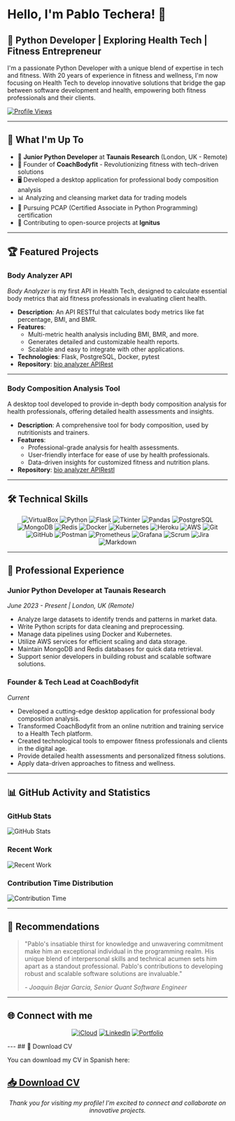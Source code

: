 # Hello, I'm Pablo Techera! 👋

## 💼 Python Developer | Exploring Health Tech | Fitness Entrepreneur

I'm a passionate Python Developer with a unique blend of expertise in tech and fitness. With 20 years of experience in fitness and wellness, I'm now focusing on Health Tech to develop innovative solutions that bridge the gap between software development and health, empowering both fitness professionals and their clients.

[![Profile Views](https://komarev.com/ghpvc/?username=pablotech80&label=Profile%20views&color=0e76a8&style=flat)](https://github.com/pablotech80)

---

## 🚀 What I'm Up To

- 🐍 **Junior Python Developer** at **Taunais Research** (London, UK - Remote)
- 💪 Founder of **CoachBodyfit** - Revolutionizing fitness with tech-driven solutions
- 🖥️ Developed a desktop application for professional body composition analysis
- 📊 Analyzing and cleansing market data for trading models
- 🌱 Pursuing PCAP (Certified Associate in Python Programming) certification
- 🤝 Contributing to open-source projects at **Ignitus**

---

## 🏆 Featured Projects

### Body Analyzer API
*Body Analyzer* is my first API in Health Tech, designed to calculate essential body metrics that aid fitness professionals in evaluating client health. 

- **Description**: An API RESTful that calculates body metrics like fat percentage, BMI, and BMR.
- **Features**:
  - Multi-metric health analysis including BMI, BMR, and more.
  - Generates detailed and customizable health reports.
  - Scalable and easy to integrate with other applications.
- **Technologies**: Flask, PostgreSQL, Docker, pytest
- **Repository**: [bio analyzer APIRest](https://github.com/pablotech80/bio_analyzer_APIRest)

---

### Body Composition Analysis Tool
A desktop tool developed to provide in-depth body composition analysis for health professionals, offering detailed health assessments and insights.

- **Description**: A comprehensive tool for body composition, used by nutritionists and trainers.
- **Features**:
  - Professional-grade analysis for health assessments.
  - User-friendly interface for ease of use by health professionals.
  - Data-driven insights for customized fitness and nutrition plans.
- **Repository**: [bio analyzer APIRestl](https://github.com/pablotech80/bio_analyzer_APIRest)

---

## 🛠 Technical Skills

<p align="center">
  <img src="https://img.shields.io/badge/VirtualBox-183A61?style=for-the-badge&logo=virtualbox&logoColor=white" alt="VirtualBox"/>
  <img src="https://img.shields.io/badge/Python-3776AB?style=for-the-badge&logo=python&logoColor=white" alt="Python"/>
  <img src="https://img.shields.io/badge/Flask-000000?style=for-the-badge&logo=flask&logoColor=white" alt="Flask"/>
  <img src="https://img.shields.io/badge/Tkinter-FF6F00?style=for-the-badge&logo=python&logoColor=white" alt="Tkinter"/>
  <img src="https://img.shields.io/badge/Pandas-150458?style=for-the-badge&logo=pandas&logoColor=white" alt="Pandas"/>
  <img src="https://img.shields.io/badge/PostgreSQL-4479A1?style=for-the-badge&logo=postgresql&logoColor=white" alt="PostgreSQL"/>
  <img src="https://img.shields.io/badge/MongoDB-47A248?style=for-the-badge&logo=mongodb&logoColor=white" alt="MongoDB"/>
  <img src="https://img.shields.io/badge/Redis-DC382D?style=for-the-badge&logo=redis&logoColor=white" alt="Redis"/>
  <img src="https://img.shields.io/badge/Docker-2496ED?style=for-the-badge&logo=docker&logoColor=white" alt="Docker"/>
  <img src="https://img.shields.io/badge/Kubernetes-326CE5?style=for-the-badge&logo=kubernetes&logoColor=white" alt="Kubernetes"/>
   <img src="https://img.shields.io/badge/Heroku-430098?style=for-the-badge&logo=heroku&logoColor=white" alt="Heroku"/>
  <img src="https://img.shields.io/badge/AWS-232F3E?style=for-the-badge&logo=amazon-aws&logoColor=white" alt="AWS"/>
  <img src="https://img.shields.io/badge/Git-F05032?style=for-the-badge&logo=git&logoColor=white" alt="Git"/>
  <img src="https://img.shields.io/badge/GitHub-181717?style=for-the-badge&logo=github&logoColor=white" alt="GitHub"/>
   <img src="https://img.shields.io/badge/Postman-FF6C37?style=for-the-badge&logo=postman&logoColor=white" alt="Postman"/>
  <img src="https://img.shields.io/badge/Prometheus-E6522C?style=for-the-badge&logo=prometheus&logoColor=white" alt="Prometheus"/>
  <img src="https://img.shields.io/badge/Grafana-F46800?style=for-the-badge&logo=grafana&logoColor=white" alt="Grafana"/>
  <img src="https://img.shields.io/badge/Scrum%20Master-4A154B?style=for-the-badge&logo=scrum&logoColor=white" alt="Scrum"/>
  <img src="https://img.shields.io/badge/Jira-0052CC?style=for-the-badge&logo=jira&logoColor=white" alt="Jira"/>
  <img src="https://img.shields.io/badge/Markdown-000000?style=for-the-badge&logo=markdown&logoColor=white" alt="Markdown"/>
 
  
</p>

---

## 💼 Professional Experience

### Junior Python Developer at Taunais Research
*June 2023 - Present | London, UK (Remote)*

- Analyze large datasets to identify trends and patterns in market data.
- Write Python scripts for data cleaning and preprocessing.
- Manage data pipelines using Docker and Kubernetes.
- Utilize AWS services for efficient scaling and data storage.
- Maintain MongoDB and Redis databases for quick data retrieval.
- Support senior developers in building robust and scalable software solutions.

### Founder & Tech Lead at CoachBodyfit
*Current*

- Developed a cutting-edge desktop application for professional body composition analysis.
- Transformed CoachBodyfit from an online nutrition and training service to a Health Tech platform.
- Created technological tools to empower fitness professionals and clients in the digital age.
- Provide detailed health assessments and personalized fitness solutions.
- Apply data-driven approaches to fitness and wellness.

---

## 📊 GitHub Activity and Statistics

### GitHub Stats
![GitHub Stats](https://github-readme-stats.vercel.app/api?username=pablotech80&show_icons=true&theme=radical)

### Recent Work
![Recent Work](https://next.ossinsight.io/widgets/official/compose-currently-working-on/thumbnail.png?user_id=144359221&activity_type=all&image_size=auto&color_scheme=light)

### Contribution Time Distribution
![Contribution Time](https://next.ossinsight.io/widgets/official/analyze-user-contribution-time-distribution/thumbnail.png?user_id=144359221&period=all_times&image_size=auto&color_scheme=light)

---

## 🌟 Recommendations

> "Pablo's insatiable thirst for knowledge and unwavering commitment make him an exceptional individual in the programming realm. His unique blend of interpersonal skills and technical acumen sets him apart as a standout professional. Pablo's contributions to developing robust and scalable software solutions are invaluable."
> 
> *- Joaquin Bejar Garcia, Senior Quant Software Engineer*

---
## 🌐 Connect with me

<p align="center">
  <a href="mailto:ptecherasosa@icloud.com"><img src="https://img.shields.io/badge/iCloud-3693F3?style=for-the-badge&logo=icloud&logoColor=white" alt="iCloud"/></a>
  <a href="https://linkedin.com/in/pablo-tech" target="_blank"><img src="https://img.shields.io/badge/LinkedIn-0077B5?style=for-the-badge&logo=linkedin&logoColor=white" alt="LinkedIn"/></a>
  <a href="https://portfolioptech-pablo-techera-s-projects.vercel.app/" target="_blank"><img src="https://img.shields.io/badge/Portfolio-000000?style=for-the-badge&logo=vercel&logoColor=white" alt="Portfolio"/></a>
</p>
---
## 📄 Download CV

You can download my CV in Spanish here:

[📥 Download CV](https://portfolioptech-pablo-techera-s-projects.vercel.app/)
---

<p align="center">
  <i>Thank you for visiting my profile! I'm excited to connect and collaborate on innovative projects.</i>
</p>
